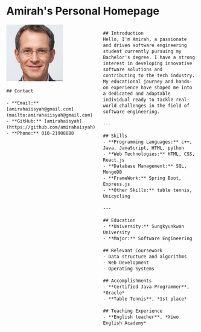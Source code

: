 # Amirah's Personal Homepage

<div style="display: flex;">

  <div style="flex: 1;">
    <img src="profileimage.jpg" alt="Profile Image" style="width: 150px; height: auto;">
    
    ## Contact
    
    - **Email:** [amirahaiisyah@gmail.com](mailto:amirahaiisyah@gmail.com)
    - **GitHub:** [amirahaisyah](https://github.com/amirahaisyah)
    - **Phone:** 010-21908888
  </div>

  <div style="flex: 2; padding-left: 20px;">
    
    ## Introduction 
    Hello, I'm Amirah, a passionate and driven software engineering student currently pursuing my Bachelor's degree. I have a strong interest in developing innovative software solutions and contributing to the tech industry. My educational journey and hands-on experience have shaped me into a dedicated and adaptable individual ready to tackle real-world challenges in the field of software engineering.
    
    ---
    
    ## Skills 
    - **Programming Languages:** c++, Java, JavaScript, HTML, python
    - **Web Technologies:** HTML, CSS, React.js
    - **Database Management:** SQL, MongoDB
    - **FrameWork:** Spring Boot, Express.js
    - **Other Skills:** table tennis, Unicycling
    
    ---
    
    ## Education 
    - **University:** Sungkyunkwan University 
    - **Major:** Software Engineering
    
    ## Relevant Coursework
    - Data structure and algorithms
    - Web Development
    - Operating Systems
    
    ## Accomplishments 
    - **Certified Java Programmer**, *Oracle*
    - **Table Tennis**, *1st place*
    
    ## Teaching Experience
    - **English teacher**, *Xiwo English Academy*
  </div>

</div>
